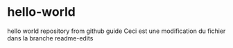 # hello-world
hello world repository from github guide
Ceci est une modification du fichier dans la branche readme-edits
